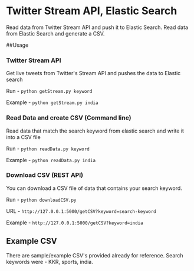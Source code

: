 # Twitter Stream API, Elastic Search
Read data from Twitter Stream API and push it to Elastic Search. Read data from Elastic Search and generate a CSV.

##Usage

### Twitter Stream API
Get live tweets from Twitter's Stream API and pushes the data to Elastic search

Run - ```python getStream.py keyword```

Example - ```python getStream.py india```


### Read Data and create CSV (Command line)
Read data that match the search keyword from elastic search and write it into a CSV file

Run - ```python readData.py keyword```

Example - ```python readData.py india```

### Download CSV (REST API)
You can download a CSV file of data that contains your search keyword.

Run - ```python downloadCSV.py```

URL - ```http://127.0.0.1:5000/getCSV?keyword=search-keyword```

Example - ```http://127.0.0.1:5000/getCSV?keyword=india```

## Example CSV
There are sample/example CSV's provided already for reference. Search keywords were - KKR, sports, india.
